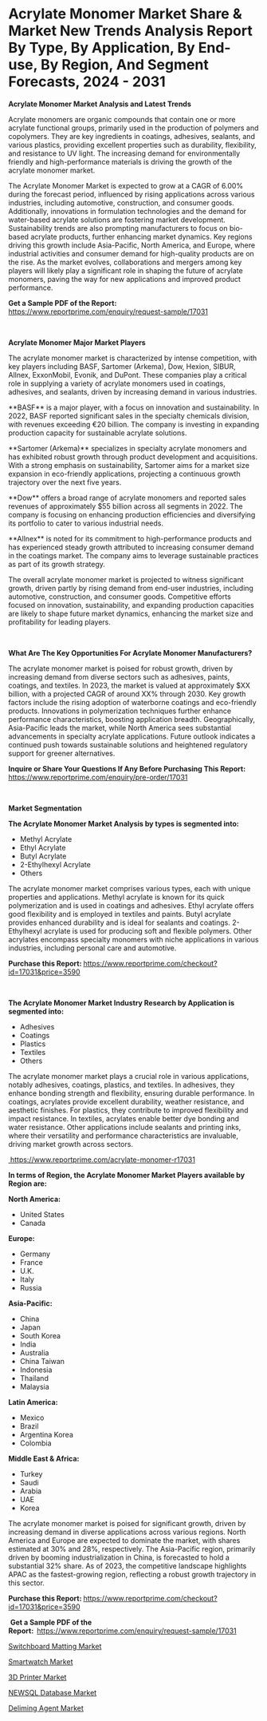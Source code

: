 <p><h1>Acrylate Monomer Market Share & Market New Trends Analysis Report By Type, By Application, By End-use, By Region, And Segment Forecasts, 2024 - 2031</h1></p><p><strong>Acrylate Monomer Market Analysis and Latest Trends</strong></p>
<p><p>Acrylate monomers are organic compounds that contain one or more acrylate functional groups, primarily used in the production of polymers and copolymers. They are key ingredients in coatings, adhesives, sealants, and various plastics, providing excellent properties such as durability, flexibility, and resistance to UV light. The increasing demand for environmentally friendly and high-performance materials is driving the growth of the acrylate monomer market.</p><p>The Acrylate Monomer Market is expected to grow at a CAGR of 6.00% during the forecast period, influenced by rising applications across various industries, including automotive, construction, and consumer goods. Additionally, innovations in formulation technologies and the demand for water-based acrylate solutions are fostering market development. Sustainability trends are also prompting manufacturers to focus on bio-based acrylate products, further enhancing market dynamics. Key regions driving this growth include Asia-Pacific, North America, and Europe, where industrial activities and consumer demand for high-quality products are on the rise. As the market evolves, collaborations and mergers among key players will likely play a significant role in shaping the future of acrylate monomers, paving the way for new applications and improved product performance.</p></p>
<p><strong>Get a Sample PDF of the Report:&nbsp;</strong> <a href="https://www.reportprime.com/enquiry/request-sample/17031?utm_campaign=60&utm_medium=2&utm_source=Github&utm_content=ia&utm_term=24112024&utm_id=acrylate-monomer">https://www.reportprime.com/enquiry/request-sample/17031</a></p>
<p>&nbsp;</p>
<p><strong>Acrylate Monomer Major Market Players</strong></p>
<p><p>The acrylate monomer market is characterized by intense competition, with key players including BASF, Sartomer (Arkema), Dow, Hexion, SIBUR, Allnex, ExxonMobil, Evonik, and DuPont. These companies play a critical role in supplying a variety of acrylate monomers used in coatings, adhesives, and sealants, driven by increasing demand in various industries.</p><p>**BASF** is a major player, with a focus on innovation and sustainability. In 2022, BASF reported significant sales in the specialty chemicals division, with revenues exceeding €20 billion. The company is investing in expanding production capacity for sustainable acrylate solutions.</p><p>**Sartomer (Arkema)** specializes in specialty acrylate monomers and has exhibited robust growth through product development and acquisitions. With a strong emphasis on sustainability, Sartomer aims for a market size expansion in eco-friendly applications, projecting a continuous growth trajectory over the next five years.</p><p>**Dow** offers a broad range of acrylate monomers and reported sales revenues of approximately $55 billion across all segments in 2022. The company is focusing on enhancing production efficiencies and diversifying its portfolio to cater to various industrial needs.</p><p>**Allnex** is noted for its commitment to high-performance products and has experienced steady growth attributed to increasing consumer demand in the coatings market. The company aims to leverage sustainable practices as part of its growth strategy.</p><p>The overall acrylate monomer market is projected to witness significant growth, driven partly by rising demand from end-user industries, including automotive, construction, and consumer goods. Competitive efforts focused on innovation, sustainability, and expanding production capacities are likely to shape future market dynamics, enhancing the market size and profitability for leading players.</p></p>
<p>&nbsp;</p>
<p><strong>What Are The Key Opportunities For Acrylate Monomer Manufacturers?</strong></p>
<p><p>The acrylate monomer market is poised for robust growth, driven by increasing demand from diverse sectors such as adhesives, paints, coatings, and textiles. In 2023, the market is valued at approximately $XX billion, with a projected CAGR of around XX% through 2030. Key growth factors include the rising adoption of waterborne coatings and eco-friendly products. Innovations in polymerization techniques further enhance performance characteristics, boosting application breadth. Geographically, Asia-Pacific leads the market, while North America sees substantial advancements in specialty acrylate applications. Future outlook indicates a continued push towards sustainable solutions and heightened regulatory support for greener alternatives.</p></p>
<p><strong>Inquire or Share Your Questions If Any Before Purchasing This Report:</strong> <a href="https://www.reportprime.com/enquiry/pre-order/17031?utm_campaign=60&utm_medium=2&utm_source=Github&utm_content=ia&utm_term=24112024&utm_id=acrylate-monomer">https://www.reportprime.com/enquiry/pre-order/17031</a></p>
<p>&nbsp;</p>
<p><strong>Market Segmentation</strong></p>
<p><strong>The Acrylate Monomer Market Analysis by types is segmented into:</strong></p>
<p><ul><li>Methyl Acrylate</li><li>Ethyl Acrylate</li><li>Butyl Acrylate</li><li>2-Ethylhexyl Acrylate</li><li>Others</li></ul></p>
<p><p>The acrylate monomer market comprises various types, each with unique properties and applications. Methyl acrylate is known for its quick polymerization and is used in coatings and adhesives. Ethyl acrylate offers good flexibility and is employed in textiles and paints. Butyl acrylate provides enhanced durability and is ideal for sealants and coatings. 2-Ethylhexyl acrylate is used for producing soft and flexible polymers. Other acrylates encompass specialty monomers with niche applications in various industries, including personal care and automotive.</p></p>
<p><strong>Purchase this Report:&nbsp;</strong><a href="https://www.reportprime.com/checkout?id=17031&price=3590&utm_campaign=60&utm_medium=2&utm_source=Github&utm_content=ia&utm_term=24112024&utm_id=acrylate-monomer">https://www.reportprime.com/checkout?id=17031&price=3590</a></p>
<p>&nbsp;</p>
<p><strong>The Acrylate Monomer Market Industry Research by Application is segmented into:</strong></p>
<p><ul><li>Adhesives</li><li>Coatings</li><li>Plastics</li><li>Textiles</li><li>Others</li></ul></p>
<p><p>The acrylate monomer market plays a crucial role in various applications, notably adhesives, coatings, plastics, and textiles. In adhesives, they enhance bonding strength and flexibility, ensuring durable performance. In coatings, acrylates provide excellent durability, weather resistance, and aesthetic finishes. For plastics, they contribute to improved flexibility and impact resistance. In textiles, acrylates enable better dye bonding and water resistance. Other applications include sealants and printing inks, where their versatility and performance characteristics are invaluable, driving market growth across sectors.</p></p>
<p><a href="https://www.reportprime.com/acrylate-monomer-r17031?utm_campaign=60&utm_medium=2&utm_source=Github&utm_content=ia&utm_term=24112024&utm_id=acrylate-monomer">&nbsp;https://www.reportprime.com/acrylate-monomer-r17031</a></p>
<p><strong>In terms of Region, the Acrylate Monomer Market Players available by Region are:</strong></p>
<p>
    <p> <strong> North America: </strong>
        <ul>
            <li>United States</li>
            <li>Canada</li>
        </ul>
        </p> 
    <p> <strong> Europe: </strong>
        <ul>
            <li>Germany</li>
            <li>France</li>
            <li>U.K.</li>
            <li>Italy</li>
            <li>Russia</li>
        </ul>
        </p> 
    <p> <strong> Asia-Pacific: </strong>
        <ul>
            <li>China</li>
            <li>Japan</li>
            <li>South Korea</li>
            <li>India</li>
            <li>Australia</li>
            <li>China Taiwan</li>
            <li>Indonesia</li>
            <li>Thailand</li>
            <li>Malaysia</li>
        </ul>
        </p> 
    <p> <strong> Latin America: </strong>
        <ul>
            <li>Mexico</li>
            <li>Brazil</li>
            <li>Argentina Korea</li>
            <li>Colombia</li>
        </ul>
        </p> 
    <p> <strong> Middle East & Africa: </strong>
        <ul>
            <li>Turkey</li>
            <li>Saudi</li>
            <li>Arabia</li>
            <li>UAE</li>
            <li>Korea</li>
        </ul>
    </p>
    </p>
<p><p>The acrylate monomer market is poised for significant growth, driven by increasing demand in diverse applications across various regions. North America and Europe are expected to dominate the market, with shares estimated at 30% and 28%, respectively. The Asia-Pacific region, primarily driven by booming industrialization in China, is forecasted to hold a substantial 32% share. As of 2023, the competitive landscape highlights APAC as the fastest-growing region, reflecting a robust growth trajectory in this sector.</p></p>
<p><strong>Purchase this Report: </strong><a href="https://www.reportprime.com/checkout?id=17031&price=3590&utm_campaign=60&utm_medium=2&utm_source=Github&utm_content=ia&utm_term=24112024&utm_id=acrylate-monomer">https://www.reportprime.com/checkout?id=17031&price=3590</a></p>
<p>&nbsp;<strong>Get a Sample PDF of the Report:&nbsp;&nbsp;</strong><a href="https://www.reportprime.com/enquiry/request-sample/17031?utm_campaign=60&utm_medium=2&utm_source=Github&utm_content=ia&utm_term=24112024&utm_id=acrylate-monomer">https://www.reportprime.com/enquiry/request-sample/17031</a></p>
<p><strong></strong></p>
<p><p><a href="https://github.com/AshrafKhan865/Market-Research-Report-List-1/blob/main/switchboard-matting-market.md?utm_campaign=60&utm_medium=2&utm_source=Github&utm_content=ia&utm_term=24112024&utm_id=acrylate-monomer">Switchboard Matting Market</a></p><p><a href="https://www.linkedin.com/pulse/smartwatch-market-dynamics-application-types-emerging-flqae?utm_campaign=60&utm_medium=2&utm_source=Github&utm_content=ia&utm_term=24112024&utm_id=acrylate-monomer">Smartwatch Market</a></p><p><a href="https://www.linkedin.com/pulse/3d-printer-market-regional-outlook-competition-2024-2031-1oepe?utm_campaign=60&utm_medium=2&utm_source=Github&utm_content=ia&utm_term=24112024&utm_id=acrylate-monomer">3D Printer Market</a></p><p><a href="https://issuu.com/reportprime-2/docs/newsql-database-market-size-2030.pp_85470dd76f229d?utm_campaign=60&utm_medium=2&utm_source=Github&utm_content=ia&utm_term=24112024&utm_id=acrylate-monomer">NEWSQL Database Market</a></p><p><a href="https://github.com/bmorecock/Market-Research-Report-List-5/blob/main/deliming-agent-market.md?utm_campaign=60&utm_medium=2&utm_source=Github&utm_content=ia&utm_term=24112024&utm_id=acrylate-monomer">Deliming Agent Market</a></p></p>